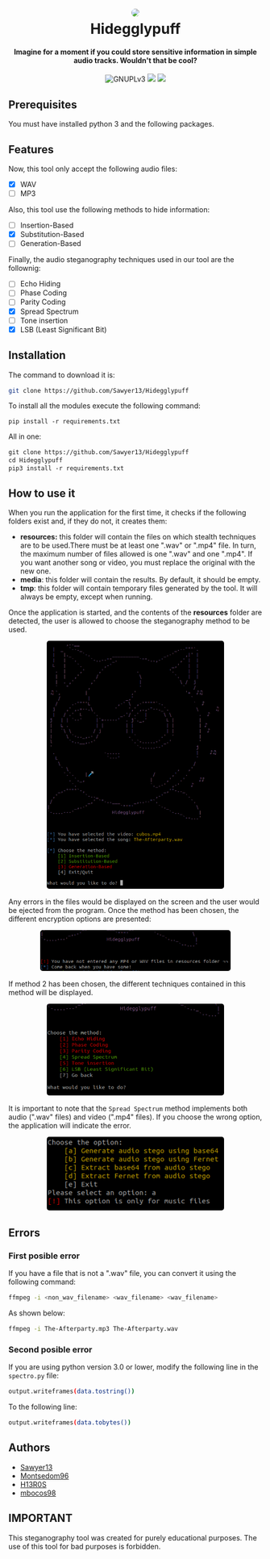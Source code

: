<h1 align="center">
  <br>
  <a href="https://github.com/Sawyer13/Hidegglypuff/"><img src="https://hips.hearstapps.com/digitalspyuk.cdnds.net/16/32/1470749135-pokemon-gif-5.gif" style="border-radius: 50px;"></a>
  <br>
  Hidegglypuff
  <br>
</h1>

<h4 align="center">Imagine for a moment if you could store sensitive information in simple audio tracks. Wouldn't that be cool? </h4>

<p align="center">
  <img src="https://img.shields.io/badge/License-GPLv3-red.svg" alt="GNUPLv3">
  <img src="https://img.shields.io/badge/Made with-Python-green.svg"></a>
  <img src="https://img.shields.io/badge/PR-Welcome-blue.svg">
</p>

## Prerequisites
You must have installed python 3 and the following packages.

## Features
Now, this tool only accept the following audio files:
  - [x] WAV
  - [ ] MP3

Also, this tool use the following methods to hide information:
  - [ ] Insertion-Based
  - [x] Substitution-Based
  - [ ] Generation-Based

Finally, the audio steganography techniques used in our tool are the follownig:
  - [ ] Echo Hiding
  - [ ] Phase Coding
  - [ ] Parity Coding
  - [x] Spread Spectrum
  - [ ] Tone insertion
  - [x] LSB (Least Significant Bit)

## Installation
The command to download it is:
```sh
git clone https://github.com/Sawyer13/Hidegglypuff
```

To install all the modules execute the following command:
```
pip install -r requirements.txt
```

All in one:
```
git clone https://github.com/Sawyer13/Hidegglypuff
cd Hidegglypuff
pip3 install -r requirements.txt
```

## How to use it
When you run the application for the first time, it checks if the following folders exist and, if they do not, it creates them:
* **resources:** this folder will contain the files on which stealth techniques are to be used.There must be at least one ".wav" or ".mp4" file.  In turn, the maximum number of files allowed is one ".wav" and one ".mp4". If you want another song or video, you must replace the original with the new one.
* **media**: this folder will contain the results. By default, it should be empty.
* **tmp**: this folder will contain temporary files generated by the tool. It will always be empty, except when running.

Once the application is started, and the contents of the **resources** folder are detected, the user is allowed to choose the steganography method to be used. 

<div align=center>
  <img src="./imgs/main_methods.png" style="border-radius: 5px; width: 70%;">
</div>

Any errors in the files would be displayed on the screen and the user would be ejected from the program.
Once the method has been chosen, the different encryption options are presented:

<div align=center>
  <img src="./imgs/errors.png" style="border-radius: 5px; width: 75%;">
</div>

If method 2 has been chosen, the different techniques contained in this method will be displayed.

<div align=center>
  <img src="./imgs/main_techniques.png" style="border-radius: 5px; width: 70%;">
</div>

It is important to note that the `Spread Spectrum` method implements both audio (".wav" files) and video (".mp4" files). If you choose the wrong option, the application will indicate the error.

<div align=center>
  <img src="./imgs/error_filetype.png" style="border-radius: 5px; width: 70%;">
</div>

## Errors
### First posible error
If you have a file that is not a ".wav" file, you can convert it using the following command:
```sh
ffmpeg -i <non_wav_filename> <wav_filename> <wav_filename>
```

As shown below:
```sh
ffmpeg -i The-Afterparty.mp3 The-Afterparty.wav
```

### Second posible error
If you are using python version 3.0 or lower, modify the following line in the `spectro.py` file:

```sh
output.writeframes(data.tostring())
```

To the following line:
```sh
output.writeframes(data.tobytes())
```

## Authors
* [Sawyer13](https://github.com/Sawyer13/)
* [Montsedom96](https://github.com/Montsedom96/)
* [H13R0S](https://github.com/H13R0S/)
* [mbocos98](https://github.com/mbocos98)

## IMPORTANT
This steganography tool was created for purely educational purposes. The use of this tool for bad purposes is forbidden.
